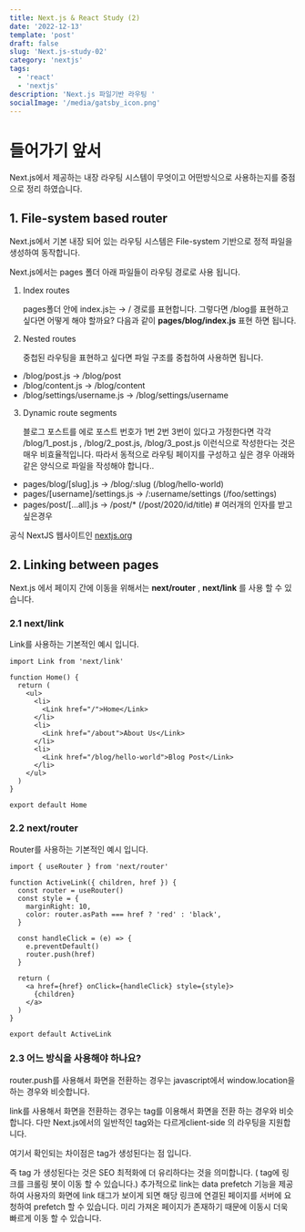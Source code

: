```yaml
---
title: Next.js & React Study (2)
date: '2022-12-13'
template: 'post'
draft: false
slug: 'Next.js-study-02'
category: 'nextjs'
tags:
  - 'react'
  - 'nextjs'
description: 'Next.js 파일기반 라우팅 '
socialImage: '/media/gatsby_icon.png'
---
```


# 들어가기 앞서

Next.js에서 제공하는 내장 라우팅 시스템이 무엇이고 어떤방식으로 사용하는지를 중점으로 정리 하였습니다.

## 1. File-system based router

Next.js에서 기본 내장 되어 있는 라우팅 시스템은 File-system 기반으로 정적 파일을 생성하여 동작합니다.

Next.js에서는 pages 폴더 아래 파일들이 라우팅 경로로 사용 됩니다.

1. Index routes

   pages폴더 안에 index.js는 → / 경로를 표현합니다. 그렇다면 /blog를 표현하고 싶다면 어떻게 해야 할까요?
   다음과 같이 **pages/blog/index.js** 표현 하면 됩니다.

2. Nested routes

   중첩된 라우팅을 표현하고 싶다면 파일 구조를 중첩하여 사용하면 됩니다.

- /blog/post.js → /blog/post
- /blog/content.js → /blog/content
- /blog/settings/username.js → /blog/settings/username

3. Dynamic route segments

   블로그 포스트를 에로 포스트 번호가 1번 2번 3번이 있다고 가정한다면
   각각 /blog/1_post.js , /blog/2_post.js, /blog/3_post.js 이런식으로 작성한다는 것은 매우 비효율적입니다.
   따라서 동적으로 라우팅 페이지를 구성하고 싶은 경우 아래와 같은 양식으로 파일을 작성해야 합니다..

- pages/blog/[slug].js → /blog/:slug (/blog/hello-world)
- pages/[username]/settings.js → /:username/settings (/foo/settings)
- pages/post/[...all].js → /post/\* (/post/2020/id/title) # 여러개의 인자를 받고 싶은경우

공식 NextJS 웹사이트인 [nextjs.org](https://nextjs.org/docs/routing/introduction)

## 2. Linking between pages

Next.js 에서 페이지 간에 이동을 위해서는 **next/router** , **next/link** 를 사용 할 수 있습니다.

### 2.1 next/link

Link를 사용하는 기본적인 예시 입니다.

```
import Link from 'next/link'

function Home() {
  return (
    <ul>
      <li>
        <Link href="/">Home</Link>
      </li>
      <li>
        <Link href="/about">About Us</Link>
      </li>
      <li>
        <Link href="/blog/hello-world">Blog Post</Link>
      </li>
    </ul>
  )
}

export default Home
```

### 2.2 next/router

Router를 사용하는 기본적인 예시 입니다.

```
import { useRouter } from 'next/router'

function ActiveLink({ children, href }) {
  const router = useRouter()
  const style = {
    marginRight: 10,
    color: router.asPath === href ? 'red' : 'black',
  }

  const handleClick = (e) => {
    e.preventDefault()
    router.push(href)
  }

  return (
    <a href={href} onClick={handleClick} style={style}>
      {children}
    </a>
  )
}

export default ActiveLink
```

### 2.3 어느 방식을 사용해야 하나요?

router.push를 사용해서 화면을 전환하는 경우는 javascript에서 window.location을 하는 경우와 비슷합니다.

link를 사용해서 화면을 전환하는 경우는 <a> tag를 이용해서 화면을 전환 하는 경우와 비슷합니다. 다만 Next.js에서의 일반적인 <a> tag와는 다르게client-side 의 라우팅을 지원합니다.

여기서 확인되는 차이점은 <a> tag가 생성된다는 점 입니다.

즉 <a> tag 가 생성된다는 것은 SEO 최적화에 더 유리하다는 것을 의미합니다. (<a> tag에 링크를 크롤링 봇이 이동 할 수 있습니다.)
추가적으로 link는 data prefetch 기능을 제공하여 사용자의 화면에 link 태그가 보이게 되면 해당 링크에 연결된 페이지를 서버에 요청하여 prefetch 할 수 있습니다.
미리 가져온 페이지가 존재하기 때문에 이동시 더욱 빠르게 이동 할 수 있습니다.
